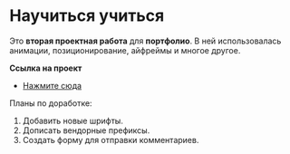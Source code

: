 # Научиться учиться

Это __вторая проектная работа__ для **портфолио**. В ней использовалась анимации, позиционирование, айфреймы и многое другое.

**Ссылка на проект**

* [Нажмите сюда](https://gendrarium.github.io/how-to-learn/)

 Планы по доработке:
 1. Добавить новые шрифты.
 2. Дописать вендорные префиксы.
 3. Создать форму для отправки комментариев.
